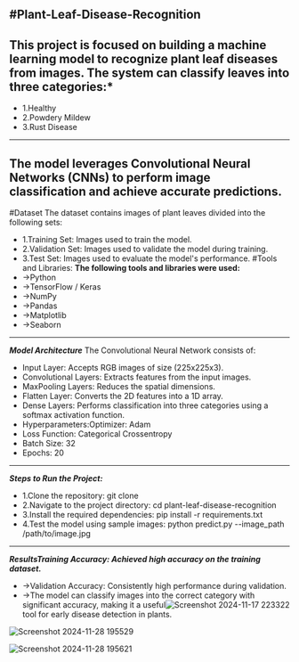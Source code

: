 #Plant-Leaf-Disease-Recognition
---
This project is focused on building a machine learning model to recognize plant leaf diseases from images. The system can classify leaves into three categories:*
---
- 1.Healthy
- 2.Powdery Mildew
- 3.Rust Disease
---
The model leverages Convolutional Neural Networks (CNNs) to perform image classification and achieve accurate predictions.
---
#Dataset
The dataset contains images of plant leaves divided into the following sets:
- 1.Training Set: Images used to train the model.
- 2.Validation Set: Images used to validate the model during training.
- 3.Test Set: Images used to evaluate the model's performance.
#Tools and Libraries:
**The following tools and libraries were used:**
- ->Python
- ->TensorFlow / Keras
- ->NumPy
- ->Pandas
- ->Matplotlib
- ->Seaborn
---
***Model Architecture***
The Convolutional Neural Network consists of:
- Input Layer: Accepts RGB images of size (225x225x3).
- Convolutional Layers: Extracts features from the input images.
- MaxPooling Layers: Reduces the spatial dimensions.
- Flatten Layer: Converts the 2D features into a 1D array.
- Dense Layers: Performs classification into three categories using a softmax activation function.
- Hyperparameters:Optimizer: Adam
- Loss Function: Categorical Crossentropy
- Batch Size: 32
- Epochs: 20
---

***Steps to Run the Project:***
- 1.Clone the repository: git clone
- 2.Navigate to the project directory: cd plant-leaf-disease-recognition
- 3.Install the required dependencies: pip install -r requirements.txt
- 4.Test the model using sample images: python predict.py --image_path /path/to/image.jpg
---
***ResultsTraining Accuracy: Achieved high accuracy on the training dataset.***
- ->Validation Accuracy: Consistently high performance during validation.
- ->The model can classify images into the correct category with significant accuracy, making it a useful![Screenshot 2024-11-17 223322](https://github.com/user-attachments/assets/1c4629e6-b4f4-4a6d-b076-66d8012d65e2)
 tool for early disease detection in plants.



![Screenshot 2024-11-28 195529](https://github.com/user-attachments/assets/ab38f4b4-e830-40f5-8110-ea2a5386e34e)




![Screenshot 2024-11-28 195621](https://github.com/user-attachments/assets/c879a721-9608-4d52-b90c-cf79f4976648)
